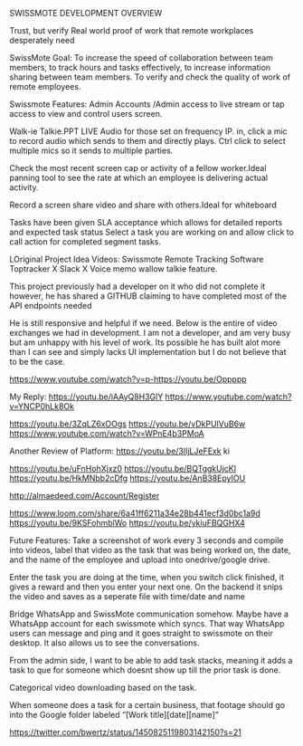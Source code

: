 

SWISSMOTE DEVELOPMENT OVERVIEW

Trust, but verify
Real world proof of work that remote workplaces desperately need 

SwissMote Goal:
To increase the speed of collaboration between team members, to track hours and tasks effectively, to increase information sharing between team members. To verify and check the quality of work of remote employees. 

Swissmote Features: 
Admin Accounts /Admin access to live stream or tap access to view and control users screen.

Walk-ie Talkie.PPT LIVE Audio for those set on frequency IP.
in, click a mic to record audio which sends to them and directly plays. Ctrl click to select multiple mics so it sends to multiple parties. 

Check the most recent screen cap or activity of a fellow worker.Ideal panning tool to see the rate at which an employee is delivering actual activity.

Record a screen share video and share with others.Ideal for whiteboard 

Tasks have been given SLA acceptance which allows for detailed reports and expected task status
Select a task you are working on and allow click to call action for completed segment tasks.

LOriginal Project Idea Videos:
Swissmote Remote Tracking Software Toptracker X Slack X Voice memo wallow talkie feature.
 
This project previously had a developer on it who did not complete it however, he has shared a GITHUB claiming to have completed most of the API endpoints needed

He is still responsive and helpful if we need.
Below is the entire of video exchanges we had in development. I am not a developer, and am very busy but am unhappy with his level of work. Its possible he has built alot more than I can see and simply lacks UI implementation but I do not believe that to be the case.

https://www.youtube.com/watch?v=p-https://youtu.be/Oppppp

My Reply:
https://youtu.be/iAAyQ8H3GlY
https://www.youtube.com/watch?v=YNCP0hLk8Ok

https://youtu.be/3ZqLZ6xOOgs
https://youtu.be/vDkPUlVuB6w
https://www.youtube.com/watch?v=WPnE4b3PMoA

Another Review of Platform:
https://youtu.be/3lIjLJeFExk ki

https://youtu.be/uFnHohXjxz0
https://youtu.be/BQTggkUjcKI
https://youtu.be/HkMNbb2cDfg
https://youtu.be/AnB38EpyIOU

http://almaedeed.com/Account/Register

https://www.loom.com/share/6a41ff6211a34e28b441ecf3d0bc1a9d
https://youtu.be/9KSFohmblWo
https://youtu.be/ykiuFBQGHX4

Future Features:
Take a screenshot of work every 3 seconds and compile into videos, label that video as the task that was being worked on, the date, and the name of the employee and upload into onedrive/google drive. 

Enter the task you are doing at the time, when you switch click finished, it gives a reward and then you enter your next one. On the backend it snips the video and saves as a seperate file with time/date and name 

Bridge WhatsApp and SwissMote communication somehow. Maybe have a WhatsApp account for each swissmote which syncs. That way WhatsApp users can message and ping and it goes straight to swissmote on their desktop. It also allows us to see the conversations. 

From the admin side, I want to be able to add task stacks, meaning it adds a task to que for someone which doesnt show up till the prior task is done.

Categorical video downloading based on the task.

When someone does a task for a certain business, that footage should go into the Google folder labeled “[Work title][date][name]” 


https://twitter.com/bwertz/status/1450825119803142150?s=21








